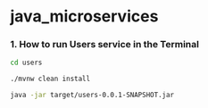 # java_microservices

### 1. How to run Users service in the Terminal
```bash
cd users
```
```bash
./mvnw clean install
```
```bash
java -jar target/users-0.0.1-SNAPSHOT.jar
```